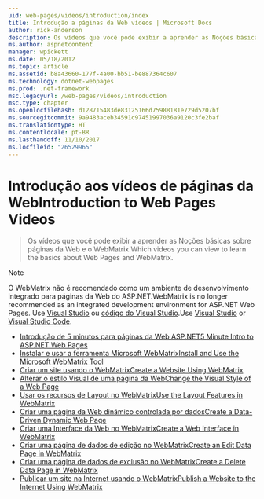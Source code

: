```yaml
---
uid: web-pages/videos/introduction/index
title: Introdução a páginas da Web vídeos | Microsoft Docs
author: rick-anderson
description: Os vídeos que você pode exibir a aprender as Noções básicas sobre páginas da Web e o WebMatrix.
ms.author: aspnetcontent
manager: wpickett
ms.date: 05/18/2012
ms.topic: article
ms.assetid: b8a43660-177f-4a00-bb51-be887364c607
ms.technology: dotnet-webpages
ms.prod: .net-framework
msc.legacyurl: /web-pages/videos/introduction
msc.type: chapter
ms.openlocfilehash: d128715483de83125166d75988181e729d5207bf
ms.sourcegitcommit: 9a9483aceb34591c97451997036a9120c3fe2baf
ms.translationtype: HT
ms.contentlocale: pt-BR
ms.lasthandoff: 11/10/2017
ms.locfileid: "26529965"
---
```

<a name="introduction-to-web-pages-videos"></a><span data-ttu-id="d8a22-103">Introdução aos vídeos de páginas da Web</span><span class="sxs-lookup"><span data-stu-id="d8a22-103">Introduction to Web Pages Videos</span></span>
====================
> <span data-ttu-id="d8a22-104">Os vídeos que você pode exibir a aprender as Noções básicas sobre páginas da Web e o WebMatrix.</span><span class="sxs-lookup"><span data-stu-id="d8a22-104">Which videos you can view to learn the basics about Web Pages and WebMatrix.</span></span>

> [!NOTE] 
> <span data-ttu-id="d8a22-105">O WebMatrix não é recomendado como um ambiente de desenvolvimento integrado para páginas da Web do ASP.NET.</span><span class="sxs-lookup"><span data-stu-id="d8a22-105">WebMatrix is no longer recommended as an integrated development environment for ASP.NET Web Pages.</span></span> <span data-ttu-id="d8a22-106">Use [Visual Studio](xref:aspnet/web-pages/overview/getting-started/program-asp-net-web-pages-in-visual-studio) ou [código do Visual Studio](https://code.visualstudio.com/).</span><span class="sxs-lookup"><span data-stu-id="d8a22-106">Use [Visual Studio](xref:aspnet/web-pages/overview/getting-started/program-asp-net-web-pages-in-visual-studio) or [Visual Studio Code](https://code.visualstudio.com/).</span></span>


- [<span data-ttu-id="d8a22-107">Introdução de 5 minutos para páginas da Web ASP.NET</span><span class="sxs-lookup"><span data-stu-id="d8a22-107">5 Minute Intro to ASP.NET Web Pages</span></span>](5-minute-introduction-to-aspnet-web-pages.md)
- [<span data-ttu-id="d8a22-108">Instalar e usar a ferramenta Microsoft WebMatrix</span><span class="sxs-lookup"><span data-stu-id="d8a22-108">Install and Use the Microsoft WebMatrix Tool</span></span>](install-and-use-the-microsoft-webmatrix-tool.md)
- [<span data-ttu-id="d8a22-109">Criar um site usando o WebMatrix</span><span class="sxs-lookup"><span data-stu-id="d8a22-109">Create a Website Using WebMatrix</span></span>](create-a-website-using-webmatrix.md)
- [<span data-ttu-id="d8a22-110">Alterar o estilo Visual de uma página da Web</span><span class="sxs-lookup"><span data-stu-id="d8a22-110">Change the Visual Style of a Web Page</span></span>](change-the-visual-style-of-a-web-page.md)
- [<span data-ttu-id="d8a22-111">Usar os recursos de Layout no WebMatrix</span><span class="sxs-lookup"><span data-stu-id="d8a22-111">Use the Layout Features in WebMatrix</span></span>](use-the-layout-features-in-webmatrix.md)
- [<span data-ttu-id="d8a22-112">Criar uma página da Web dinâmico controlada por dados</span><span class="sxs-lookup"><span data-stu-id="d8a22-112">Create a Data-Driven Dynamic Web Page</span></span>](create-a-data-driven-dynamic-web-page.md)
- [<span data-ttu-id="d8a22-113">Criar uma Interface da Web no WebMatrix</span><span class="sxs-lookup"><span data-stu-id="d8a22-113">Create a Web Interface in WebMatrix</span></span>](create-a-web-interface-in-webmatrix.md)
- [<span data-ttu-id="d8a22-114">Criar uma página de dados de edição no WebMatrix</span><span class="sxs-lookup"><span data-stu-id="d8a22-114">Create an Edit Data Page in WebMatrix</span></span>](create-an-edit-data-page-in-webmatrix.md)
- [<span data-ttu-id="d8a22-115">Criar uma página de dados de exclusão no WebMatrix</span><span class="sxs-lookup"><span data-stu-id="d8a22-115">Create a Delete Data Page in WebMatrix</span></span>](create-a-delete-data-page-in-webmatrix.md)
- [<span data-ttu-id="d8a22-116">Publicar um site na Internet usando o WebMatrix</span><span class="sxs-lookup"><span data-stu-id="d8a22-116">Publish a Website to the Internet Using WebMatrix</span></span>](publish-a-website-to-the-internet-using-webmatrix.md)

